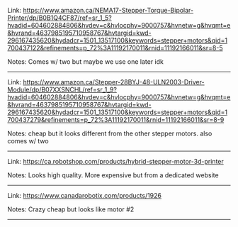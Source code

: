 Link: https://www.amazon.ca/NEMA17-Stepper-Torque-Bipolar-Printer/dp/B0B1Q4CF87/ref=sr_1_5?hvadid=604602884806&hvdev=c&hvlocphy=9000757&hvnetw=g&hvqmt=e&hvrand=4637985195710958767&hvtargid=kwd-296167435620&hydadcr=1501_13517100&keywords=stepper+motors&qid=1700437122&refinements=p_72%3A11192170011&rnid=11192166011&sr=8-5

Notes: Comes w/ two but maybe we use one later idk

_________


Link: https://www.amazon.ca/Stepper-28BYJ-48-ULN2003-Driver-Module/dp/B07XXSNCHL/ref=sr_1_9?hvadid=604602884806&hvdev=c&hvlocphy=9000757&hvnetw=g&hvqmt=e&hvrand=4637985195710958767&hvtargid=kwd-296167435620&hydadcr=1501_13517100&keywords=stepper+motors&qid=1700437279&refinements=p_72%3A11192170011&rnid=11192166011&sr=8-9

Notes: cheap but it looks different from the other stepper motors. also comes w/ two



___________


Link: https://ca.robotshop.com/products/hybrid-stepper-motor-3d-printer

Notes: Looks high quality. More expensive but from a dedicated website


____________

Link: https://www.canadarobotix.com/products/1926

Notes: Crazy cheap but looks like motor #2

________


